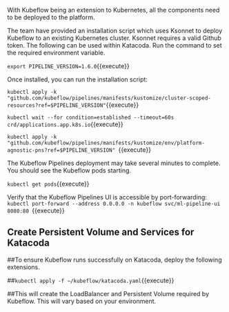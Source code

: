 With Kubeflow being an extension to Kubernetes, all the components need to be deployed to the platform. 

The team have provided an installation script which uses Ksonnet to deploy Kubeflow to an existing Kubernetes cluster. Ksonnet requires a valid Github token. The following can be used within Katacoda. Run the command to set the required environment variable.

`
export PIPELINE_VERSION=1.6.0
`{{execute}}

Once installed, you can run the installation script:


`
kubectl apply -k "github.com/kubeflow/pipelines/manifests/kustomize/cluster-scoped-resources?ref=$PIPELINE_VERSION"
`{{execute}}

`
kubectl wait --for condition=established --timeout=60s crd/applications.app.k8s.io
`{{execute}}

`kubectl apply -k "github.com/kubeflow/pipelines/manifests/kustomize/env/platform-agnostic-pns?ref=$PIPELINE_VERSION"
`{{execute}}

The Kubeflow Pipelines deployment may take several minutes to complete.
You should see the Kubeflow pods starting.

`kubectl get pods`{{execute}}

Verify that the Kubeflow Pipelines UI is accessible by port-forwarding:
`kubectl port-forward --address 0.0.0.0 -n kubeflow svc/ml-pipeline-ui 8080:80
`{{execute}}

## Create Persistent Volume and Services for Katacoda
##To ensure Kubeflow runs successfully on Katacoda, deploy the following extensions.

##`kubectl apply -f ~/kubeflow/katacoda.yaml`{{execute}}

##This will create the LoadBalancer and Persistent Volume required by Kubeflow. This will vary based on your environment.